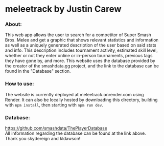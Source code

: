 # meleetrack by Justin Carew

### About:
This web app allows the user to search for a competitor of Super Smash Bros. Melee and get a graphic that shows relevant statistics and information as well as a uniquely generated description of the user based on said stats and info. This description includes tournament activity, estimated skill level, whether or not they enter online or in-person tournaments, previous tags they have gone by, and more. This website uses the database provided by the creator of the smashdata.gg project, and the link to the database can be found in the "Database" section.

### How to use:
The website is currently deployed at meleetrack.onrender.com using Render. It can also be locally hosted by downloading this directory, building with ```npm install```, then starting with ```npm run dev```.

### Database:
https://github.com/smashdata/ThePlayerDatabase \
All information regarding the database can be found at the link above. Thank you skydereign and kldawson!
